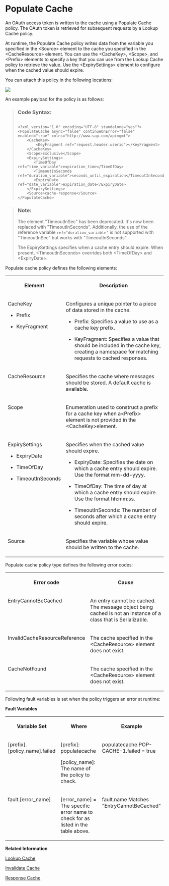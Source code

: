 <!-- loio17d6ad5ceb944c20ac26291c0698e0ea -->

# Populate Cache

An OAuth access token is written to the cache using a Populate Cache policy. The OAuth token is retrieved for subsequent requests by a Lookup Cache policy.

At runtime, the Populate Cache policy writes data from the variable you specified in the <Source\> element to the cache you specified in the <CacheResource\> element. You can use the <CacheKey\>, <Scope\>, and <Prefix\> elements to specify a key that you can use from the Lookup Cache policy to retrieve the value. Use the <ExpirySettings\> element to configure when the cached value should expire.

You can attach this policy in the following locations:

![](images/Flow_policy_116062b.png)

An example payload for the policy is as follows:

> ### Code Syntax:  
> ```
> 
> <?xml version="1.0" encoding="UTF-8" standalone="yes"?>
> <PopulateCache async="false" continueOnError="false" enabled="true" xmlns="http://www.sap.com/apimgmt">
>     <CacheKey>
>         <KeyFragment ref="request.header.userid"></KeyFragment>
>     </CacheKey>
>     <Scope>Exclusive</Scope>
>     <ExpirySettings>
>        <TimeOfDay ref="time_variable">expiration_time</TimeOfDay>
>        <TimeoutInSeconds ref="duration_variable">seconds_until_expiration</TimeoutInSeconds>
>        <ExpiryDate ref="date_variable">expiration_date</ExpiryDate>
>     </ExpirySettings>
>     <Source>cache-response</Source>
> </PopulateCache>
> 
> ```

> ### Note:  
> The element "TimeoutInSec" has been deprecated. It's now been replaced with "TimeoutInSeconds". Additionally, the use of the reference variable `ref="duration_variable"` is not supported with "TimeoutInSec" but works with "TimeoutInSeconds".
> 
> The ExpirySettings specifies when a cache entry should expire. When present, <TimeoutInSeconds\> overrides both <TimeOfDay\> and <ExpiryDate\>.

Populate cache policy defines the following elements:


<table>
<tr>
<th valign="top">

**Element**

</th>
<th valign="top">

**Description**

</th>
</tr>
<tr>
<td valign="top">

CacheKey

-   Prefix

-   KeyFragment




</td>
<td valign="top">

Configures a unique pointer to a piece of data stored in the cache.

-   Prefix: Specifies a value to use as a cache key prefix.

-   KeyFragment: Specifies a value that should be included in the cache key, creating a namespace for matching requests to cached responses.




</td>
</tr>
<tr>
<td valign="top">

CacheResource

</td>
<td valign="top">

Specifies the cache where messages should be stored. A default cache is available.

</td>
</tr>
<tr>
<td valign="top">

Scope

</td>
<td valign="top">

Enumeration used to construct a prefix for a cache key when a<Prefix\> element is not provided in the <CacheKey\>element.

</td>
</tr>
<tr>
<td valign="top">

ExpirySettings

-   ExpiryDate

-   TimeOfDay

-   TimeoutInSeconds




</td>
<td valign="top">

Specifies when the cached value should expire.

-   ExpiryDate: Specifies the date on which a cache entry should expire. Use the format mm-dd-yyyy.

-   TimeOfDay: The time of day at which a cache entry should expire. Use the format hh:mm:ss.

-   TimeoutInSeconds: The number of seconds after which a cache entry should expire.




</td>
</tr>
<tr>
<td valign="top">

Source

</td>
<td valign="top">

Specifies the variable whose value should be written to the cache.

</td>
</tr>
</table>

Populate cache policy type defines the following error codes:


<table>
<tr>
<th valign="top">

Error code

</th>
<th valign="top">

Cause

</th>
</tr>
<tr>
<td valign="top">

EntryCannotBeCached

</td>
<td valign="top">

An entry cannot be cached. The message object being cached is not an instance of a class that is Serializable.

</td>
</tr>
<tr>
<td valign="top">

InvalidCacheResourceReference

</td>
<td valign="top">

The cache specified in the <CacheResource\> element does not exist.

</td>
</tr>
<tr>
<td valign="top">

CacheNotFound

</td>
<td valign="top">

The cache specified in the <CacheResource\> element does not exist.

</td>
</tr>
</table>

Following fault variables is set when the policy triggers an error at runtime:

**Fault Variables**


<table>
<tr>
<th valign="top">

Variable Set

</th>
<th valign="top">

Where

</th>
<th valign="top">

Example

</th>
</tr>
<tr>
<td valign="top">

\[prefix\].\[policy\_name\].failed

</td>
<td valign="top">

\[prefix\]: populatecache

\[policy\_name\]: The name of the policy to check.

</td>
<td valign="top">

populatecache.POP-CACHE-1.failed = true

</td>
</tr>
<tr>
<td valign="top">

fault.\[error\_name\]

</td>
<td valign="top">

\[error\_name\] = The specific error name to check for as listed in the table above.

</td>
<td valign="top">

fault.name Matches "EntryCannotBeCached"

</td>
</tr>
</table>

**Related Information**  


[Lookup Cache](lookup-cache-dcb1507.md "An OAuth access token is written to the cache using a Populate Cache policy. The OAuth token is retrieved for subsequent requests by a Lookup Cache policy.")

[Invalidate Cache](invalidate-cache-82fab59.md "The cache can be invalidated explicitly by specifying an HTTP header. When a request that contains the specified HTTP header is received, the cache will be flushed.")

[Response Cache](response-cache-8df3fac.md "")

